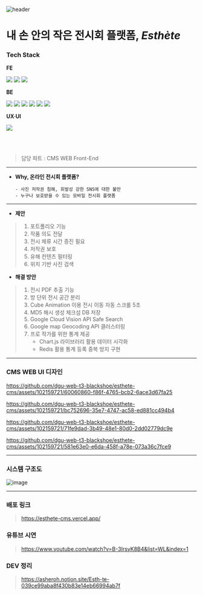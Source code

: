 ![header](https://capsule-render.vercel.app/api?type=waving&color=7EC9FF&height=250&section=header&text=중소벤처기업부%20벤처스타트업%20아카데미%20사업%20우수상&fontSize=32&animation=fadeIn&fontAlignY=32&desc=2023%20동국대학교%20웹%20개발자%20양성%20장학%20과정&descAlignY=51&descAlign=70)

# **내 손 안의 작은 전시회 플랫폼, *Esthète***

<div align="left">

### Tech Stack
  
**FE** 

<img src="https://img.shields.io/badge/Next-000000?style=for-the-badge&logo=Next.js&logoColor=white">
<img src="https://img.shields.io/badge/TypeScript-3178C6?style=for-the-badge&logo=typescript&logoColor=white">
<img src="https://img.shields.io/badge/React_Native-61DAFB?style=for-the-badge&logo=react&logoColor=white">


**BE**

<img src="https://img.shields.io/badge/Spring-6DB33F?style=for-the-badge&logo=spring&logoColor=white">
<img src="https://img.shields.io/badge/Docker-2496ED?style=for-the-badge&logo=docker&logoColor=white">
<img src="https://img.shields.io/badge/MySQL-4479A1?style=for-the-badge&logo=mysql&logoColor=white">
<img src="https://img.shields.io/badge/Kubernetes-326CE5?style=for-the-badge&logo=kubernetes&logoColor=white">
<img src="https://img.shields.io/badge/Jenkins-6D6B6D?style=for-the-badge&logo=jenkins&logoColor=white">
<img src="https://img.shields.io/badge/Redis-DC382D?style=for-the-badge&logo=redis&logoColor=white">


**UX·UI**

<img src="https://img.shields.io/badge/Figma-ae4dff?style=for-the-badge&logo=figma&logoColor=white">

</div>

<br/><br/>

> 담당 파트 : CMS WEB Front-End

<hr/>

- **Why, 온라인 전시회 플랫폼?**
  ```
  - 사진 저작권 침해, 휘발성 강한 SNS에 대한 불만
  - 누구나 보호받을 수 있는 모바일 전시회 플랫폼
  ```

<hr/>

- **제안**
>  1. 포트폴리오 기능
>  2. 작품 의도 전달
>  3. 전시 체류 시간 증진 필요
>  4. 저작권 보호
>  5. 유해 컨텐츠 필터링
>  6. 위치 기반 사진 검색


- **해결 방안**
>  1. 전시 PDF 추출 기능
>  2. 방 단위 전시 공간 분리
>  3. Cube Animation 이용 전시 이동 자동 스크롤 5초
>  4. MD5 해시 생성 체크섬 DB 저장
>  5. Google Cloud Vision API Safe Search
>  6. Google map Geocoding API 클러스터링
>  7. 프로 작가를 위한 통계 제공
>     - Chart.js 라이브러리 활용 데이터 시각화
>     - Redis 활용 통계 등록 중복 방지 구현

---

### CMS WEB UI 디자인

https://github.com/dgu-web-t3-blackshoe/esthete-cms/assets/102159721/60060860-f86f-4765-bcb2-6ace3d67fa25

https://github.com/dgu-web-t3-blackshoe/esthete-cms/assets/102159721/bc752696-35e7-4747-ac58-ed881cc494b4

https://github.com/dgu-web-t3-blackshoe/esthete-cms/assets/102159721/71fe9dad-3b49-48e1-80d0-2dd02779dc9e

https://github.com/dgu-web-t3-blackshoe/esthete-cms/assets/102159721/581e63e0-e6da-458f-a78e-073a36c7fce9

<hr/>

### 시스템 구조도

![image](https://github.com/dgu-web-t3-blackshoe/esthete-cms/assets/102159721/e8d12935-6408-41f9-8b9c-ef7528d5d3ee)

<hr/>

### 배포 링크
> https://esthete-cms.vercel.app/

### 유튜브 시연
> https://www.youtube.com/watch?v=B-3IrsyK8B4&list=WL&index=1

### DEV 정리
> https://asheroh.notion.site/Esth-te-039ce99aba8f430b83e14eb66994ab7f
